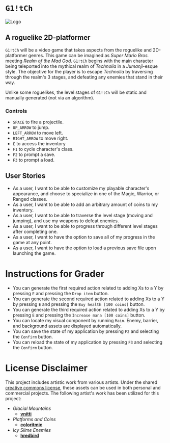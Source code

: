 # `G1!tCh`
![Logo](https://media.github.students.cs.ubc.ca/user/18340/files/1d058e26-90df-42bc-bf9e-25916f108242)

## A roguelike 2D-platformer

`G1!tCh` will be a video game that takes aspects from the roguelike and 2D-platformer genres.
This game can be imagined as _Super Mario Bros._ meeting _Realm of the Mad God_.
`G1!tCh` begins with the main character being teleported into the mythical realm of  *Technolia* in
a *Jumanji*-esque style. The objective for the player is to escape *Technolia* by traversing
through the realm's 3 stages, and defeating any enemies that stand in their way.

Unlike some roguelikes, the level stages of `G1!tCh` will be static and manually generated (not via an algorithm).

### Controls

- `SPACE` to fire a projectile.
- `UP_ARROW` to jump.
- `LEFT_ARROW` to move left.
- `RIGHT_ARROW` to move right.
- `E` to access the inventory
- `F1` to cycle character's class.
- `F2` to prompt a save.
- `F3` to prompt a load.

## User Stories
- As a user, I want to be able to customize my playable character's appearance,
  and choose to specialize in one of the Magic, Warrior, or Ranged classes.
- As a user, I want to be able to add an arbitrary amount of coins to my inventory.
- As a user, I want to be able to traverse the level stage (moving and jumping), and use my weapons to defeat enemies.
- As a user, I want to be able to progress through different level stages after completing one.
- As a user, I want to have the option to save all of my progress in the game at any point.
- As a user, I want to have the option to load a previous save file upon launching the game.

# Instructions for Grader

- You can generate the first required action related to adding Xs to a Y by pressing `E` and
 pressing the `Drop item` button.
- You can generate the second required action related to adding Xs to a Y by pressing `E` and
 pressing the `Buy health [100 coins]` button.
- You can generate the third required action related to adding Xs to a Y by pressing `E` and
    pressing the `Increase mana [100 coins]` button.
- You can locate my visual component by running `Main`. Enemy, barrier, and background assets are displayed
  automatically.
- You can save the state of my application by pressing `F2` and selecting the `Confirm` button.
- You can reload the state of my application by pressing `F3` and selecting the `Confirm` button.

# License Disclaimer

This project includes artistic work from various artists. Under the shared
[creative commons license](https://creativecommons.org/licenses/by/4.0/), these assets can be used in both personal and
commercial projects. The following artist's work has been utilized for this project:

- *Glacial Mountains*
  - **[vnitti](https://vnitti.itch.io/)**
- *Platforms and Coins*
    - **[coloritmic](https://coloritmic.itch.io/)**
- *Icy Slime Enemies*
    - **[hredbird](https://hredbird.itch.io/)**
 
